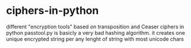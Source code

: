 # ciphers-in-python
different "encryption tools" based on transposition and Ceaser ciphers in python
passtool.py is basicly a very bad hashing algorithm. 
it creates one unique encrypted string per any lenght of string with most unicode chars
